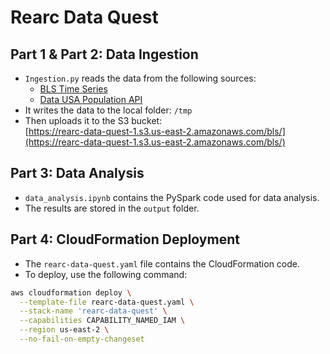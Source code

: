 # Rearc Data Quest

## Part 1 & Part 2: Data Ingestion

- `Ingestion.py` reads the data from the following sources:
  - [BLS Time Series](https://download.bls.gov/pub/time.series/pr/)
  - [Data USA Population API](https://datausa.io/api/data?drilldowns=Nation&measures=Population)
- It writes the data to the local folder: `/tmp`
- Then uploads it to the S3 bucket:  
  [https://rearc-data-quest-1.s3.us-east-2.amazonaws.com/bls/](https://rearc-data-quest-1.s3.us-east-2.amazonaws.com/bls/)

## Part 3: Data Analysis

- `data_analysis.ipynb` contains the PySpark code used for data analysis.
- The results are stored in the `output` folder.

## Part 4: CloudFormation Deployment

- The `rearc-data-quest.yaml` file contains the CloudFormation code.
- To deploy, use the following command:

```bash
aws cloudformation deploy \
  --template-file rearc-data-quest.yaml \
  --stack-name 'rearc-data-quest' \
  --capabilities CAPABILITY_NAMED_IAM \
  --region us-east-2 \
  --no-fail-on-empty-changeset
